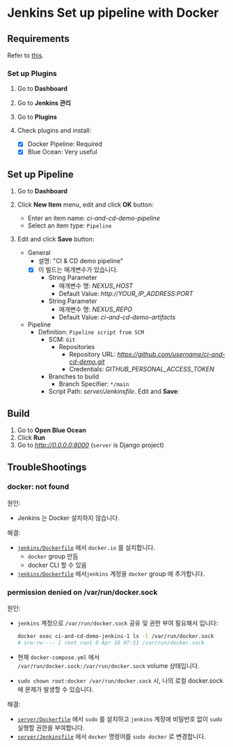 # Jenkins Set up pipeline with Docker

## Requirements

Refer to [this](./jenkins.md).

### Set up Plugins

1. Go to **Dashboard**

2. Go to **Jenkins 관리**

3. Go to **Plugins**

4. Check plugins and install:

   - [x] Docker Pipeline: Required
   - [x] Blue Ocean: Very useful

## Set up Pipeline

1. Go to **Dashboard**

2. Click **New Item** menu, edit and click **OK** button:

   - Enter an item name: _ci-and-cd-demo-pipeline_
   - Select an item type: `Pipeline`

3. Edit and click **Save** button:

   - General
     - 설명: "CI & CD demo pipeline"
     - [x] 이 빌드는 매개변수가 있습니다.
       - String Parameter
         - 매개변수 명: _NEXUS_HOST_
         - Default Value: _http://YOUR_IP_ADDRESS:PORT_
       - String Parameter
         - 매개변수 명: _NEXUS_REPO_
         - Default Value: _ci-and-cd-demo-artifacts_
   - Pipeline
     - Definition: `Pipeline script from SCM`
       - SCM: `Git`
         - Repositories
           - Repository URL: _https://github.com/username/ci-and-cd-demo.git_
           - Credentials: _GITHUB_PERSONAL_ACCESS_TOKEN_
       - Branches to build
         - Branch Specifier: `*/main`
       - Script Path: _server/Jenkinsfile_. Edit and **Save**:

## Build

1. Go to **Open Blue Ocean**
2. Click **Run**
3. Go to _http://0.0.0.0:8000_ (`server` is Django project)

## TroubleShootings

### docker: not found

원인:

- Jenkins 는 Docker 설치하지 않습니다.

해결:

- [`jenkins/Dockerfile`](../jenkins/Dockerfile) 에서 `docker.io` 를 설치합니다.
  - `docker` group 만듬
  - docker CLI 할 수 있음
- [`jenkins/Dockerfile`](../jenkins/Dockerfile) 에서`jenkins` 계정을 `docker` group 에 추가합니다.

### permission denied on /var/run/docker.sock

원인:

- `jenkins` 계정으로 `/var/run/docker.sock` 공유 및 권한 부여 필요해서 입니다:

  ```bash
  docker exec ci-and-cd-demo-jenkins-1 ls -l /var/run/docker.sock
  # srw-rw---- 1 root root 0 Apr 16 07:51 /var/run/docker.sock
  ```

- 현재 `docker-compose.yml` 에서 `/var/run/docker.sock:/var/run/docker.sock` volume 상태입니다.

- `sudo chown root:docker /var/run/docker.sock` 시, 나의 로컬 docker.sock 에 문제가 발생할 수 있습니다.

해결:

- [`server/Dockerfile`](../jenkins/Dockerfile) 에서 `sudo` 를 설치하고 `jenkins` 계정에 비밀번호 없이 `sudo` 실행할 권한을 부여합니다.
- [`server/Jenkinsfile`](../jenkins/Dockerfile) 에서 `docker` 명령어를 `sudo docker` 로 변경합니다.
